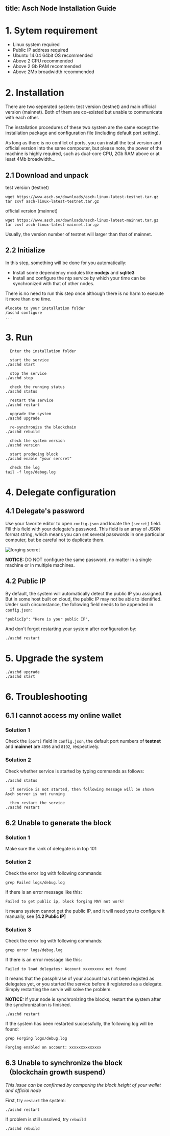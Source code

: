 title: Asch Node Installation Guide
---

# 1. Sytem requirement
- Linux system required
- Public IP address required
- Ubuntu 14.04 64bit OS recommended
- Above 2 CPU recommended
- Above 2 Gb RAM recommended
- Above 2Mb broadwidth recommended

# 2. Installation
There are two seperated system: test version (testnet) and main official version (mainnet). Both of them are co-existed but unable to communicate with each other. 

The installation procedures of these two system are the same except the installation package and configuration file (including default port setting).

As long as there is no conflict of ports, you can install the test version and official version into the same compouter, but please note, the power of the machine is highly required, such as dual-core CPU, 2Gb RAM above or at least 4Mb broadwidth...

## 2.1 Download and unpack

test version (testnet)  

```
wget https://www.asch.so/downloads/asch-linux-latest-testnet.tar.gz
tar zxvf asch-linux-latest-testnet.tar.gz
```

official version (mainnet)
```
wget https://www.asch.so/downloads/asch-linux-latest-mainnet.tar.gz
tar zxvf asch-linux-latest-mainnet.tar.gz
```

Usually, the version number of testnet will larger than that of mainnet.

## 2.2 Initialize
In this step, something will be done for you automatically:  
- Install some dependency modules like **nodejs** and **sqlite3**
- Install and configure the ntp service by which your time can be synchronized with that of other nodes.

There is no need to run this step once although there is no harm to execute it more than one time.

	#locate to your installation folder
	/aschd configure
	...

# 3. Run
```
  Enter the installation folder

  start the service
./aschd start

  stop the service
./aschd stop

  check the running status
./aschd status

  restart the service
./aschd restart

  upgrade the system
./aschd upgrade

  re-synchronize the blockchain
./aschd rebuild

  check the system version
./aschd version

  start producing block
./aschd enable "your sercret"

  check the log
tail -f logs/debug.log
```

# 4. Delegate configuration
## 4.1 Delegate's password

Use your favorite editor to open `config.json` and locate the `[secret]` field. Fill this field with your delegate's password. This field is an array of JSON format string, which means you can set several passwords in one particular computer, but be careful not to duplicate them.

![forging secret](./assets/forging-secret.png)

**NOTICE:** DO NOT configure the same password, no matter in a single machine or in multiple machines.

## 4.2 Public IP
By default, the system will automatically detect the public IP you assigned. But in some host built on cloud, the public IP may not be able to identified. Under such circumstance, the following field needs to be appended in `config.json`:
```
"publicIp": "Here is your public IP",
```
And don't forget restarting your system after configuration by:
```
./aschd restart
```

# 5. Upgrade the system
```
./aschd upgrade
./aschd start
```
# 6. Troubleshooting
## 6.1 I cannot access my online wallet
###  Solution 1
Check the `[port]` field in `config.json`, the default port numbers of **testnet** and **mainnet** are `4096` and `8192`, respectively.

###  Solution 2
Check whether service is started by typing commands as follows:
```
./aschd status

  if service is not started, then following message will be shown
Asch server is not running

  then restart the service
./aschd restart
```

## 6.2 Unable to generate the block
### Solution 1
Make sure the rank of delegate is in top 101

### Solution 2
Check the error log with following commands:
```
grep Failed logs/debug.log
```
If there is an error message like this:
```
Failed to get public ip, block forging MAY not work!
```
it means system cannot get the public IP, and it will need you to configure it manually, see **[4.2 Public IP]**

### Solution 3
Check the error log with following commands:
```
grep error logs/debug.log
```
If there is an error message like this:
```
Failed to load delegates: Account xxxxxxxxx not found
```
It means that the passphrase of your account has not been registed as delegates yet, or you started the service before it registered as a delegate. Simply restarting the servie will solve the problem.

**NOTICE:** If your node is synchronizing the blocks, restart the system after the synchronization is finished.
```
./aschd restart
```
If the system has been restarted successfully, the following log will be found:
```
grep Forging logs/debug.log

Forging enabled on account: xxxxxxxxxxxxxx
```
## 6.3 Unable to synchronize the block （blockchain growth suspend）
*This issue can be confirmed by comparing the block height of your wallet and official node*

First, try `restart` the system:
```
./aschd restart
```
If problem is still unsolved, try `rebuild`
```
./aschd rebuild
```